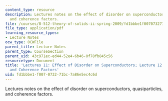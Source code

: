 ```yaml
---
content_type: resource
description: Lectures notes on the effect of disorder on superconductors, quasiparticles,
  and coherence factors.
file: /courses/8-512-theory-of-solids-ii-spring-2009/fd1bbbe1f007073271bc7a86e5ec4c6d_MIT8_512s09_lec11_12.pdf
file_type: application/pdf
learning_resource_types:
- Lecture Notes
ocw_type: OCWFile
parent_title: Lecture Notes
parent_type: CourseSection
parent_uid: 43c971ec-ed44-52e4-6b46-0f78fb845c56
resourcetype: Document
title: 'Lectures 11: Effect of Disorder on Superconductors; Lecture 12: Quasiparticles
  and Coherence Factors'
uid: fd1bbbe1-f007-0732-71bc-7a86e5ec4c6d
---
```

Lectures notes on the effect of disorder on superconductors, quasiparticles, and coherence factors.

